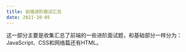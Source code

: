 ```yaml
---
title: 前端进阶面试汇总
date: 2021-10-05
---
```


这一部分主要是收集汇总了前端的一些进阶面试题，和基础部分一样分为：JavaScript、CSS和网络篇还有HTML。

